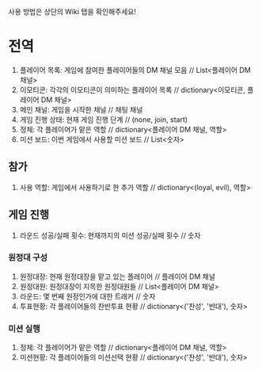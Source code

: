 사용 방법은 상단의 Wiki 탭을 확인해주세요!

# 전역
1. 플레이어 목록: 게임에 참여한 플레이어들의 DM 채널 모음 // List<플레이어 DM 채널>
2. 이모티콘: 각각의 이모티콘이 의미하는 플레이어 목록 // dictionary<이모티콘, 플레이어 DM 채널>
3. 메인 채널: 게임을 시작한 채널 // 채팅 채널
4. 게임 진행 상태: 현재 게임 진행 단계 // (none, join, start)
5. 정체: 각 플레이어가 맡은 역할 // dictionary<플레이어 DM 채널, 역할>
6. 미션 보드: 이번 게임에서 사용할 미션 보드 // List<숫자>
## 참가
1. 사용 역할: 게임에서 사용하기로 한 추가 역할 //  dictionary<(loyal, evil), 역할>
## 게임 진행
1. 라운드 성공/실패 횟수: 현재까지의 미션 성공/실패 횟수 // 숫자
### 원정대 구성
1. 원정대장: 현재 원정대장을 맡고 있는 플레이어 // 플레이어 DM 채널
2. 원정대원: 원정대장이 지목한 원정대원들 // List<플레이어 DM 채널>
3. 라운드: 몇 번째 원정인가에 대한 트래커 // 숫자
4. 투표현황: 각 플레이어들의 찬반투표 현황 //  dictionary<('찬성', '반대'), 숫자>
### 미션 실행
1. 정체: 각 플레이어가 맡은 역할 // dictionary<플레이어 DM 채널, 역할>
2. 미션현황: 각 플레이어들의 미션선택 현황 //  dictionary<('찬성', '반대'), 숫자>